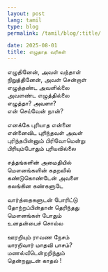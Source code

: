 ```yaml
---
layout: post
lang: tamil
type: blog
permalink: /tamil/blog/:title/

date: 2025-08-01
title: எழுதாத வரிகள்
---
```


எழுதினேன், அவள் வந்தாள் <br/>
நிறுத்தினேன், அவள் சென்றாள் <br/>
எழுத்தண்ட அவளில்லை <br/>
அவளண்ட எழுத்தில்லை <br/>
எழுத்தா? அவளா? <br/>
என் செய்வேன் நான்?

எனக்கே புரியாத என்னை <br/>
என்னைவிட புரிந்தவள் அவள் <br/>
புரிந்தபின்னும் பிரிவோமென்று <br/>
பிரியும்போதும் புரியவில்லை

சத்தங்களின் அமைதியில் <br/>
மௌனங்களின் கதறலில் <br/>
கண்டுகொண்டேன் அவளை <br/>
கலங்கின கண்களுடே

வார்த்தைகளுடன் போரிட்டு <br/>
தோற்றப்பின்தான் தெரிந்தது <br/>
மௌனங்கள் போதும் <br/>
உனதன்பைச் சொல்ல

ஊரறியும் ராவண நேசம் <br/>
யாரறிவார் மாதவி பாசம்? <br/>
மணல்வீடென்றறிந்தும் <br/>
தென்றலுடன் காதல் !
